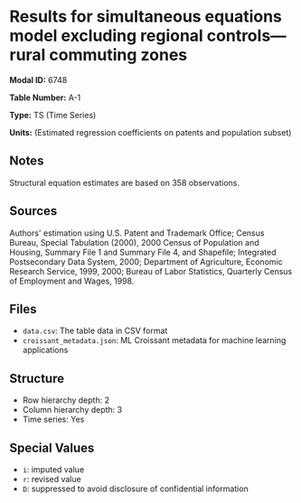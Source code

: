 # Results for simultaneous equations model excluding regional controls&#8212;rural commuting zones

**Modal ID:** 6748

**Table Number:** A-1

**Type:** TS (Time Series)

**Units:** (Estimated regression coefficients on patents and population subset)

## Notes

Structural equation estimates are based on 358 observations.

## Sources

Authors' estimation using U.S. Patent and Trademark Office; Census Bureau, Special Tabulation (2000), 2000 Census of Population and Housing, Summary File 1 and Summary File 4, and Shapefile; Integrated Postsecondary Data System, 2000; Department of Agriculture, Economic Research Service, 1999, 2000; Bureau of Labor Statistics, Quarterly Census of Employment and Wages, 1998.

## Files

- `data.csv`: The table data in CSV format
- `croissant_metadata.json`: ML Croissant metadata for machine learning applications

## Structure

- Row hierarchy depth: 2
- Column hierarchy depth: 3
- Time series: Yes

## Special Values

- `i`: imputed value
- `r`: revised value
- `D`: suppressed to avoid disclosure of confidential information

